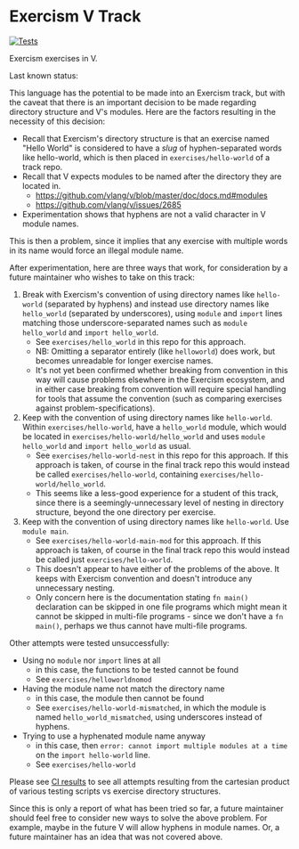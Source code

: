 # Exercism V Track

[![Tests](https://github.com/petertseng/exercism-v/workflows/Tests/badge.svg?branch=master)](https://github.com/petertseng/exercism-v/actions?query=workflow%3ATests+branch%3Amaster)

Exercism exercises in V.

Last known status:

This language has the potential to be made into an Exercism track, but with the caveat that there is an important decision to be made regarding directory structure and V's modules.
Here are the factors resulting in the necessity of this decision:

* Recall that Exercism's directory structure is that an exercise named "Hello World" is considered to have a *slug* of hyphen-separated words like hello-world, which is then placed in `exercises/hello-world` of a track repo.
* Recall that V expects modules to be named after the directory they are located in.
    * https://github.com/vlang/v/blob/master/doc/docs.md#modules
    * https://github.com/vlang/v/issues/2685
* Experimentation shows that hyphens are not a valid character in V module names.

This is then a problem, since it implies that any exercise with multiple words in its name would force an illegal module name.

After experimentation, here are three ways that work, for consideration by a future maintainer who wishes to take on this track:

1. Break with Exercism's convention of using directory names like `hello-world` (separated by hyphens) and instead use directory names like `hello_world` (separated by underscores), using `module` and `import` lines matching those underscore-separated names such as `module hello_world` and `import hello_world`.
    * See `exercises/hello_world` in this repo for this approach.
    * NB: Omitting a separator entirely (like `helloworld`) does work, but becomes unreadable for longer exercise names.
    * It's not yet been confirmed whether breaking from convention in this way will cause problems elsewhere in the Exercism ecosystem, and in either case breaking from convention will require special handling for tools that assume the convention (such as comparing exercises against problem-specifications).
2. Keep with the convention of using directory names like `hello-world`. Within `exercises/hello-world`, have a `hello_world` module, which would be located in `exercises/hello-world/hello_world` and uses `module hello_world` and `import hello_world` as  usual.
    * See `exercises/hello-world-nest` in this repo for this approach. If this approach is taken, of course in the final track repo this would instead be called `exercises/hello-world`, containing `exercises/hello-world/hello_world`.
    * This seems like a less-good experience for a student of this track, since there is a seemingly-unnecessary level of nesting in directory structure, beyond the one directory per exercise.
3. Keep with the convention of using directory names like `hello-world`. Use `module main`.
    * See `exercises/hello-world-main-mod` for this approach. If this approach is taken, of course in the final track repo this would instead be called just `exercises/hello-world`.
    * This doesn't appear to have either of the problems of the above. It keeps with Exercism convention and doesn't introduce any unnecessary nesting.
    * Only concern here is the documentation stating `fn main()` declaration can be skipped in one file programs which might mean it cannot be skipped in multi-file programs - since we don't have a `fn main()`, perhaps we thus cannot have multi-file programs.

Other attempts were tested unsuccessfully:

* Using no `module` nor `import` lines at all
    * in this case, the functions to be tested cannot be found
    * See `exercises/helloworldnomod`
* Having the module name not match the directory name
    * in this case, the module then cannot be found
    * See `exercises/hello-world-mismatched`, in which the module is named `hello_world_mismatched`, using underscores instead of hyphens.
* Trying to use a hyphenated module name anyway
    * in this case, then `error: cannot import multiple modules at a time` on the `import hello-world` line.
    * See `exercises/hello-world`

Please see [CI results](https://github.com/petertseng/exercism-v/actions?query=workflow%3ATests+branch%3Amaster) to see all attempts resulting from the cartesian product of various testing scripts vs exercise directory structures.

Since this is only a report of what has been tried so far, a future maintainer should feel free to consider new ways to solve the above problem.
For example, maybe in the future V will allow hyphens in module names.
Or, a future maintainer has an idea that was not covered above.
